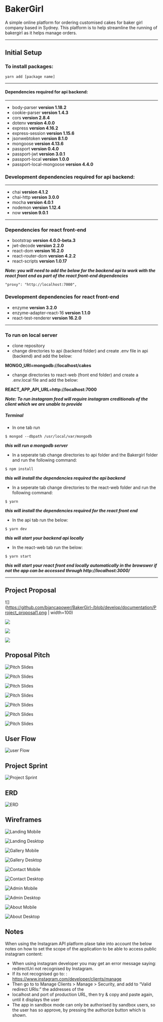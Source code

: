 # BakerGirl
A simple online platform for ordering customised cakes for baker girl company based in Sydney. This platform is to help streamline the running of bakergirl as it helps manage orders.

___

## Initial Setup

### To install packages:
```
yarn add [package name]
```
___

#### Dependencies required for api backend:
___

  * body-parser
  **version 1.18.2**
  * cookie-parser
  **version 1.4.3**
  * cors
  **version 2.8.4**
  * dotenv
  **version 4.0.0**
  * express
  **version 4.16.2**
  * express-session
  **version 1.15.6**
  * jsonwebtoken
  **version 8.1.0**
  * mongoose
  **version 4.13.6**
  * passport
  **version 0.4.0**
  * passport-jwt
  **version 3.0.1**
  * passport-local
  **version 1.0.0**
  * passport-local-mongoose
  **version 4.4.0**

### Development dependencies required for api backend:

___

  * chai
  **version 4.1.2**
  * chai-http
  **version 3.0.0**
  * mocha
  **version 4.0.1**
  * nodemon
  **version 1.12.4**
  * now
  **version 9.0.1**


___

### Dependencies for react front-end

* bootstrap
**version 4.0.0-beta.3**
* jwt-decode
**version 2.2.0**
* react-dom
**version 16.2.0**
* react-router-dom
**version 4.2.2**
* react-scripts
**version 1.0.17**

***Note: you will need to add the below for the backend api to work with the react front end as part of the react front-end dependencies***

```
"proxy": "http://localhost:7000",
```

### Development dependencies for react front-end

* enzyme
**version 3.2.0**
* enzyme-adapter-react-16
**version 1.1.0**
* react-test-renderer
**version 16.2.0**


___

### To run on local server

 - clone repository
 - change directories to api (backend folder) and create .env file in api (backend) and add the below:


 **MONGO_URI=mongodb://localhost/cakes**


 - change directories to react-web (front end folder) and create a .env.local file and add the below:


 **REACT_APP_API_URL=http://localhost:7000**

***Note: To run instagram feed will require instagram creditionals of the client which we are unable to provide***

##### Terminal

* In one tab run

```
$ mongod --dbpath /usr/local/var/mongodb
```

***this will run a mongodb server***

* In a seperate tab change directories to api folder and the Bakergirl folder and run the following command:

```
$ npm install
```

***this will install the dependencies required the api backend***

* In a seperate tab change directories to the react-web folder and run the following command:

```
$ yarn
```

***this will install the dependencies required for the react front end***

* In the api tab run the below:

```
$ yarn dev
```

***this will start your backend api locally***

* In the react-web tab run the below:

```
$ yarn start
```

***this will start your react front end locally automatically in the browswer if not the app can be accessed through http://localhost:3000/***

___

## Project Proposal ##

![](https://github.com/biancapower/BakerGirl-/blob/develop/documentation/Project_proposal1.png | width=100)

![](/documentation/Project_proposal2.png)

![](/documentation/Project_proposal3.png)

![](/documentation/Project_proposal4.png)

## Proposal Pitch ##
![Pitch Slides](/documentation/BAKERGIRL_prez1.png)

![Pitch Slides](/documentation/BAKERGIRL_prez2.png)

![Pitch Slides](/documentation/BAKERGIRL_prez3.png)

![Pitch Slides](/documentation/BAKERGIRL_prez4.png)

![Pitch Slides](/documentation/BAKERGIRL_prez5.png)

![Pitch Slides](/documentation/BAKERGIRL_prez6.png)

![Pitch Slides](/documentation/BAKERGIRL_prez7.png)

## User Flow ##
![user Flow](/documentation/BakerGirlUserflow.png)

## Project Sprint ##
![Project Sprint](/documentation/sprint.png)

## ERD ##
![ERD](/documentation/Images/BakerGirlERD.png)

## Wireframes ##
![Landing Mobile](/documentation/Images/BakerGirlLandingMobile.png)

![Landing Desktop](/documentation/Images/BakerGirlLandingDesktop.png)

![Gallery Mobile](/documentation/Images/BakerGirlGalleryMobile.png)

![Gallery Desktop](/documentation/Images/BakerGirlGalleryDesktop.png)

![Contact Mobile](/documentation/Images/BakerGirlContactMobile.png)

![Contact Desktop](/documentation/Images/BakerGirlContactDesktop.png)

![Admin Mobile](/documentation/Images/BakerGirlAdminMobile.png)

![Admin Desktop](/documentation/Images/BakerGirlAdminDesktop.png)

![About Mobile](/documentation/Images/BakerGirlAboutMobile.png)

![About Desktop](/documentation/Images/BakerGirlAboutDesktop.png)


## Notes ##

When using the Instagram API platform plase take into account the below notes on how to set the scope of the application to be able to access public instagram content:

* When using instagram developer you may get an error message saying: redirectUri not recognised by Instagram.
* If its not recognised go to: : https://www.instagram.com/developer/clients/manage
* Then go to to Manage Clients > Manage > Security, and add to “Valid redirect URIs:” the addresses of the
* localhost and port of production URL, then try & copy and paste again, until it displays the user
* The app in sandbox mode can only be authorised by sandbox users, so the user has so approve, by pressing the     authorize button which is shown.
